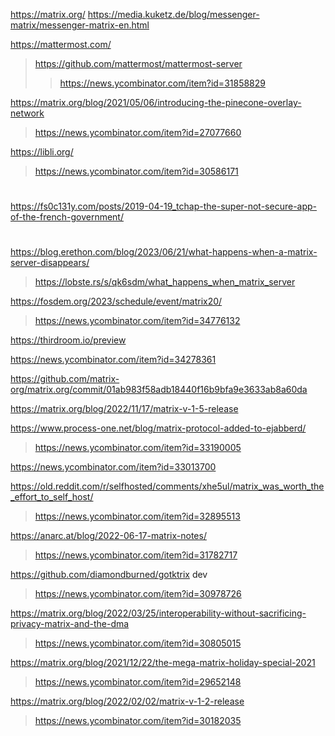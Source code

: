 https://matrix.org/
https://media.kuketz.de/blog/messenger-matrix/messenger-matrix-en.html

https://mattermost.com/
> https://github.com/mattermost/mattermost-server
> > https://news.ycombinator.com/item?id=31858829

https://matrix.org/blog/2021/05/06/introducing-the-pinecone-overlay-network
> https://news.ycombinator.com/item?id=27077660

https://libli.org/
> https://news.ycombinator.com/item?id=30586171

#
https://fs0c131y.com/posts/2019-04-19_tchap-the-super-not-secure-app-of-the-french-government/

#
https://blog.erethon.com/blog/2023/06/21/what-happens-when-a-matrix-server-disappears/
> https://lobste.rs/s/qk6sdm/what_happens_when_matrix_server

https://fosdem.org/2023/schedule/event/matrix20/
> https://news.ycombinator.com/item?id=34776132

https://thirdroom.io/preview

https://news.ycombinator.com/item?id=34278361

https://github.com/matrix-org/matrix.org/commit/01ab983f58adb18440f16b9bfa9e3633ab8a60da

https://matrix.org/blog/2022/11/17/matrix-v-1-5-release

https://www.process-one.net/blog/matrix-protocol-added-to-ejabberd/
> https://news.ycombinator.com/item?id=33190005

https://news.ycombinator.com/item?id=33013700

https://old.reddit.com/r/selfhosted/comments/xhe5ul/matrix_was_worth_the_effort_to_self_host/
> https://news.ycombinator.com/item?id=32895513

https://anarc.at/blog/2022-06-17-matrix-notes/
> https://news.ycombinator.com/item?id=31782717

https://github.com/diamondburned/gotktrix dev
> https://news.ycombinator.com/item?id=30978726

https://matrix.org/blog/2022/03/25/interoperability-without-sacrificing-privacy-matrix-and-the-dma
> https://news.ycombinator.com/item?id=30805015

https://matrix.org/blog/2021/12/22/the-mega-matrix-holiday-special-2021
> https://news.ycombinator.com/item?id=29652148

https://matrix.org/blog/2022/02/02/matrix-v-1-2-release
> https://news.ycombinator.com/item?id=30182035